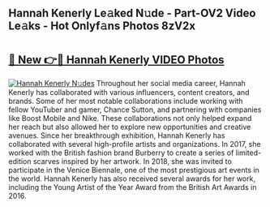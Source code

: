 ## Hannah Kenerly Le𝚊ked N𝚞de - Part-OV2 Video Le𝚊ks - Hot Onlyf𝚊ns Photos 8zV2x

# <h2><a href="http://ab55428.deff.icu/?id=Hannah+Kenerly">🔗 New 👉🔴 Hannah Kenerly VIDEO Photos</a></h2>

[![Hannah Kenerly N𝚞des](https://i.imgur.com/rIISA9y.gif)](http://ab55428.deff.icu/?id=Hannah+Kenerly)
Throughout her social media career, Hannah Kenerly has collaborated with various influencers, content creators, and brands. Some of her most notable collaborations include working with fellow YouTuber and gamer, Chance Sutton, and partnering with companies like Boost Mobile and Nike. These collaborations not only helped expand her reach but also allowed her to explore new opportunities and creative avenues. Since her breakthrough exhibition, Hannah Kenerly has collaborated with several high-profile artists and organizations. In 2017, she worked with the British fashion brand Burberry to create a series of limited-edition scarves inspired by her artwork. In 2018, she was invited to participate in the Venice Biennale, one of the most prestigious art events in the world. Hannah Kenerly has also received several awards for her work, including the Young Artist of the Year Award from the British Art Awards in 2016.
